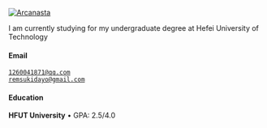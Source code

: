 [![Arcanasta](https://img.shields.io/badge/Arcanasta-github-blue?logo=github)](https://github.com/Arcanasta)

I am currently studying for my undergraduate degree at Hefei University of Technology

#### Email  
<code>1260041871@qq.com</code>  
<code>remsukidayo@gmail.com</code>

#### Education  
**HFUT University**
• GPA: 2.5/4.0 

